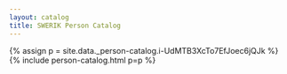 ```yaml
---
layout: catalog
title: SWERIK Person Catalog
---
```

{% assign p = site.data._person-catalog.i-UdMTB3XcTo7EfJoec6jQJk %}
{% include person-catalog.html p=p %}

